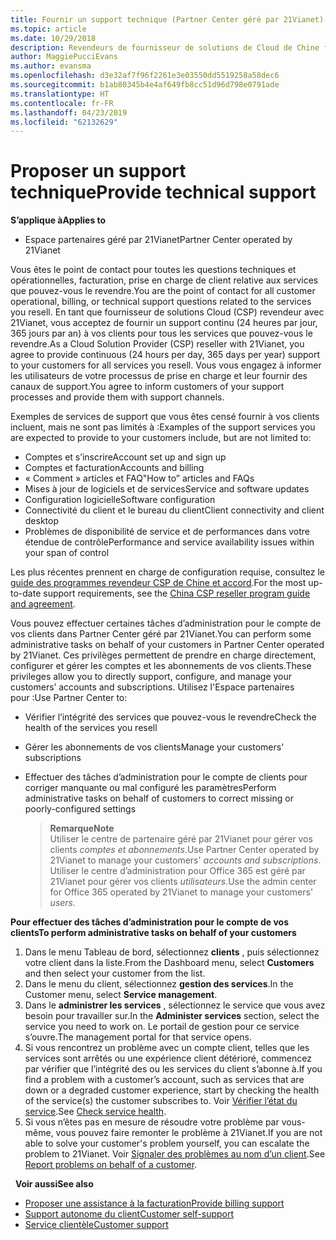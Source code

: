 ```yaml
---
title: Fournir un support technique (Partner Center géré par 21Vianet)
ms.topic: article
ms.date: 10/29/2018
description: Revendeurs de fournisseur de solutions de Cloud de Chine fournir une assistance technique à leurs clients.
author: MaggiePucciEvans
ms.author: evansma
ms.openlocfilehash: d3e32af7f96f2261e3e03550dd5519258a58dec6
ms.sourcegitcommit: b1ab80345b4e4af649fb8cc51d96d798e0791ade
ms.translationtype: HT
ms.contentlocale: fr-FR
ms.lasthandoff: 04/23/2019
ms.locfileid: "62132629"
---
```

# <a name="provide-technical-support"></a><span data-ttu-id="50924-103">Proposer un support technique</span><span class="sxs-lookup"><span data-stu-id="50924-103">Provide technical support</span></span>

<span data-ttu-id="50924-104">**S’applique à**</span><span class="sxs-lookup"><span data-stu-id="50924-104">**Applies to**</span></span>

-   <span data-ttu-id="50924-105">Espace partenaires géré par 21Vianet</span><span class="sxs-lookup"><span data-stu-id="50924-105">Partner Center operated by 21Vianet</span></span>

<span data-ttu-id="50924-106">Vous êtes le point de contact pour toutes les questions techniques et opérationnelles, facturation, prise en charge de client relative aux services que pouvez-vous le revendre.</span><span class="sxs-lookup"><span data-stu-id="50924-106">You are the point of contact for all customer operational, billing, or technical support questions related to the services you resell.</span></span> <span data-ttu-id="50924-107">En tant que fournisseur de solutions Cloud (CSP) revendeur avec 21Vianet, vous acceptez de fournir un support continu (24 heures par jour, 365 jours par an) à vos clients pour tous les services que pouvez-vous le revendre.</span><span class="sxs-lookup"><span data-stu-id="50924-107">As a Cloud Solution Provider (CSP) reseller with 21Vianet, you agree to provide continuous (24 hours per day, 365 days per year) support to your customers for all services you resell.</span></span> <span data-ttu-id="50924-108">Vous vous engagez à informer les utilisateurs de votre processus de prise en charge et leur fournir des canaux de support.</span><span class="sxs-lookup"><span data-stu-id="50924-108">You agree to inform customers of your support processes and provide them with support channels.</span></span>  

<span data-ttu-id="50924-109">Exemples de services de support que vous êtes censé fournir à vos clients incluent, mais ne sont pas limités à :</span><span class="sxs-lookup"><span data-stu-id="50924-109">Examples of the support services you are expected to provide to your customers include, but are not limited to:</span></span>
 
-   <span data-ttu-id="50924-110">Comptes et s’inscrire</span><span class="sxs-lookup"><span data-stu-id="50924-110">Account set up and sign up</span></span> 
-   <span data-ttu-id="50924-111">Comptes et facturation</span><span class="sxs-lookup"><span data-stu-id="50924-111">Accounts and billing</span></span> 
-   <span data-ttu-id="50924-112">« Comment » articles et FAQ</span><span class="sxs-lookup"><span data-stu-id="50924-112">"How to” articles and FAQs</span></span> 
-   <span data-ttu-id="50924-113">Mises à jour de logiciels et de services</span><span class="sxs-lookup"><span data-stu-id="50924-113">Service and software updates</span></span> 
-   <span data-ttu-id="50924-114">Configuration logicielle</span><span class="sxs-lookup"><span data-stu-id="50924-114">Software configuration</span></span> 
-   <span data-ttu-id="50924-115">Connectivité du client et le bureau du client</span><span class="sxs-lookup"><span data-stu-id="50924-115">Client connectivity and client desktop</span></span>
-   <span data-ttu-id="50924-116">Problèmes de disponibilité de service et de performances dans votre étendue de contrôle</span><span class="sxs-lookup"><span data-stu-id="50924-116">Performance and service availability issues within your span of control</span></span> 

<span data-ttu-id="50924-117">Les plus récentes prennent en charge de configuration requise, consultez le [guide des programmes revendeur CSP de Chine et accord](csp-program-guide-and-agreements.md).</span><span class="sxs-lookup"><span data-stu-id="50924-117">For the most up-to-date support requirements, see the [China CSP reseller program guide and agreement](csp-program-guide-and-agreements.md).</span></span>

<span data-ttu-id="50924-118">Vous pouvez effectuer certaines tâches d’administration pour le compte de vos clients dans Partner Center géré par 21Vianet.</span><span class="sxs-lookup"><span data-stu-id="50924-118">You can perform some administrative tasks on behalf of your customers in Partner Center operated by 21Vianet.</span></span> <span data-ttu-id="50924-119">Ces privilèges permettent de prendre en charge directement, configurer et gérer les comptes et les abonnements de vos clients.</span><span class="sxs-lookup"><span data-stu-id="50924-119">These privileges allow you to directly support, configure, and manage your customers’ accounts and subscriptions.</span></span> <span data-ttu-id="50924-120">Utilisez l'Espace partenaires pour :</span><span class="sxs-lookup"><span data-stu-id="50924-120">Use Partner Center to:</span></span>

-   <span data-ttu-id="50924-121">Vérifier l’intégrité des services que pouvez-vous le revendre</span><span class="sxs-lookup"><span data-stu-id="50924-121">Check the health of the services you resell</span></span>
-   <span data-ttu-id="50924-122">Gérer les abonnements de vos clients</span><span class="sxs-lookup"><span data-stu-id="50924-122">Manage your customers' subscriptions</span></span>
-   <span data-ttu-id="50924-123">Effectuer des tâches d’administration pour le compte de clients pour corriger manquante ou mal configuré les paramètres</span><span class="sxs-lookup"><span data-stu-id="50924-123">Perform administrative tasks on behalf of customers to correct missing or poorly-configured settings</span></span>

    ><span data-ttu-id="50924-124">**Remarque**</span><span class="sxs-lookup"><span data-stu-id="50924-124">**Note**</span></span><br><span data-ttu-id="50924-125">Utiliser le centre de partenaire géré par 21Vianet pour gérer vos clients *comptes et abonnements*.</span><span class="sxs-lookup"><span data-stu-id="50924-125">Use Partner Center operated by 21Vianet to manage your customers' *accounts and subscriptions*.</span></span> <span data-ttu-id="50924-126">Utiliser le centre d’administration pour Office 365 est géré par 21Vianet pour gérer vos clients *utilisateurs*.</span><span class="sxs-lookup"><span data-stu-id="50924-126">Use the admin center for Office 365 operated by 21Vianet to manage your customers' *users*.</span></span> 

<span data-ttu-id="50924-127">**Pour effectuer des tâches d’administration pour le compte de vos clients**</span><span class="sxs-lookup"><span data-stu-id="50924-127">**To perform administrative tasks on behalf of your customers**</span></span>

1.  <span data-ttu-id="50924-128">Dans le menu Tableau de bord, sélectionnez **clients** , puis sélectionnez votre client dans la liste.</span><span class="sxs-lookup"><span data-stu-id="50924-128">From the Dashboard menu, select **Customers** and then select your customer from the list.</span></span>
2.  <span data-ttu-id="50924-129">Dans le menu du client, sélectionnez **gestion des services**.</span><span class="sxs-lookup"><span data-stu-id="50924-129">In the Customer menu, select **Service management**.</span></span>
3.  <span data-ttu-id="50924-130">Dans le **administrer les services** , sélectionnez le service que vous avez besoin pour travailler sur.</span><span class="sxs-lookup"><span data-stu-id="50924-130">In the **Administer services** section, select the service you need to work on.</span></span> <span data-ttu-id="50924-131">Le portail de gestion pour ce service s’ouvre.</span><span class="sxs-lookup"><span data-stu-id="50924-131">The management portal for that service opens.</span></span>
4.  <span data-ttu-id="50924-132">Si vous rencontrez un problème avec un compte client, telles que les services sont arrêtés ou une expérience client détérioré, commencez par vérifier que l’intégrité des ou les services du client s’abonne à.</span><span class="sxs-lookup"><span data-stu-id="50924-132">If you find a problem with a customer’s account, such as services that are down or a degraded customer experience, start by checking the health of the service(s) the customer subscribes to.</span></span> <span data-ttu-id="50924-133">Voir [Vérifier l’état du service](check-service-health.md).</span><span class="sxs-lookup"><span data-stu-id="50924-133">See [Check service health](check-service-health.md).</span></span>
5.  <span data-ttu-id="50924-134">Si vous n’êtes pas en mesure de résoudre votre problème par vous-même, vous pouvez faire remonter le problème à 21Vianet.</span><span class="sxs-lookup"><span data-stu-id="50924-134">If you are not able to solve your customer's problem yourself, you can escalate the problem to 21Vianet.</span></span> <span data-ttu-id="50924-135">Voir [Signaler des problèmes au nom d’un client](report-problems-on-behalf-of-a-customer.md).</span><span class="sxs-lookup"><span data-stu-id="50924-135">See [Report problems on behalf of a customer](report-problems-on-behalf-of-a-customer.md).</span></span>

 
<span data-ttu-id="50924-136">**Voir aussi**</span><span class="sxs-lookup"><span data-stu-id="50924-136">**See also**</span></span>

-   [<span data-ttu-id="50924-137">Proposer une assistance à la facturation</span><span class="sxs-lookup"><span data-stu-id="50924-137">Provide billing support</span></span>](provide-billing-support.md)
-   [<span data-ttu-id="50924-138">Support autonome du client</span><span class="sxs-lookup"><span data-stu-id="50924-138">Customer self-support</span></span>](customer-self-support.md)
-   [<span data-ttu-id="50924-139">Service clientèle</span><span class="sxs-lookup"><span data-stu-id="50924-139">Customer support</span></span>](customer-support.md)


 




